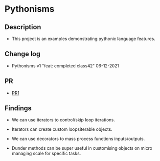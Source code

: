 # Pythonisms

## Description

- This project is an examples demonstrating pythonic language features.

## Change log

- Pythonisms v1 "feat: completed class42" 06-12-2021

## PR

- [PR1](https://github.com/Moha-AlHanbali/pythonisms/pull/1)

## Findings

- We can use iterators to control/skip loop iterations.
- Iterators can create custom loopsiterable objects.

- We can use decorators to mass process functions inputs/outputs.

- Dunder methods can be super useful in customising objects on micro managing scale for specific tasks.
